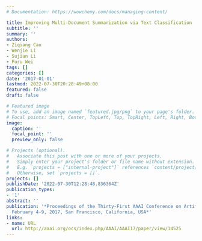 ```yaml
---
# Documentation: https://wowchemy.com/docs/managing-content/

title: Improving Multi-Document Summarization via Text Classification
subtitle: ''
summary: ''
authors:
- Ziqiang Cao
- Wenjie Li
- Sujian Li
- Furu Wei
tags: []
categories: []
date: '2017-01-01'
lastmod: 2022-07-30T20:28:49+08:00
featured: false
draft: false

# Featured image
# To use, add an image named `featured.jpg/png` to your page's folder.
# Focal points: Smart, Center, TopLeft, Top, TopRight, Left, Right, BottomLeft, Bottom, BottomRight.
image:
  caption: ''
  focal_point: ''
  preview_only: false

# Projects (optional).
#   Associate this post with one or more of your projects.
#   Simply enter your project's folder or file name without extension.
#   E.g. `projects = ["internal-project"]` references `content/project/deep-learning/index.md`.
#   Otherwise, set `projects = []`.
projects: []
publishDate: '2022-07-30T12:28:48.836364Z'
publication_types:
- '1'
abstract: ''
publication: '*Proceedings of the Thirty-First AAAI Conference on Artificial Intelligence,
  February 4-9, 2017, San Francisco, California, USA*'
links:
- name: URL
  url: http://aaai.org/ocs/index.php/AAAI/AAAI17/paper/view/14525
---
```

